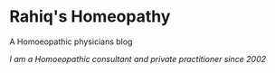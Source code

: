 # Rahiq's Homeopathy 
A Homoeopathic physicians blog

_I am a Homoeopathic consultant and private practitioner since 2002_
